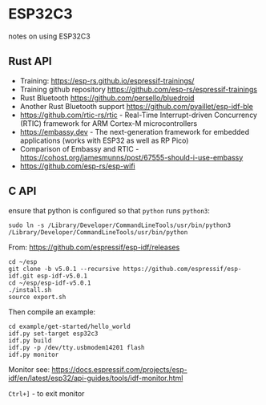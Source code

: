 # ESP32C3
notes on using ESP32C3

## Rust API

* Training: https://esp-rs.github.io/espressif-trainings/
* Training github repository https://github.com/esp-rs/espressif-trainings
* Rust Bluetooth https://github.com/persello/bluedroid
* Another Rust Bluetooth support https://github.com/pyaillet/esp-idf-ble
* https://github.com/rtic-rs/rtic - Real-Time Interrupt-driven Concurrency (RTIC) framework for ARM Cortex-M microcontrollers
* https://embassy.dev - The next-generation framework for embedded applications (works with ESP32 as well as RP Pico)
* Comparison of Embassy and RTIC  - https://cohost.org/jamesmunns/post/67555-should-i-use-embassy
* https://github.com/esp-rs/esp-wifi

## C API

ensure that python is configured so that `python` runs `python3`:

```
sudo ln -s /Library/Developer/CommandLineTools/usr/bin/python3 /Library/Developer/CommandLineTools/usr/bin/python
```

From: <https://github.com/espressif/esp-idf/releases>

```
cd ~/esp
git clone -b v5.0.1 --recursive https://github.com/espressif/esp-idf.git esp-idf-v5.0.1
cd ~/esp/esp-idf-v5.0.1
./install.sh
source export.sh
```

Then compile an example:

```
cd example/get-started/hello_world
idf.py set-target esp32c3
idf.py build
idf.py -p /dev/tty.usbmodem14201 flash
idf.py monitor
```

Monitor see: <https://docs.espressif.com/projects/esp-idf/en/latest/esp32/api-guides/tools/idf-monitor.html>

`Ctrl+]` - to exit monitor
